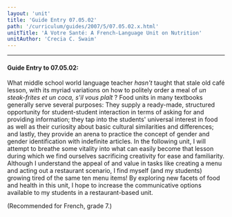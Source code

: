 ```yaml
---
layout: 'unit'
title: 'Guide Entry 07.05.02'
path: '/curriculum/guides/2007/5/07.05.02.x.html'
unitTitle: 'À Votre Santé: A French-Language Unit on Nutrition'
unitAuthor: 'Crecia C. Swaim'
---
```


<body>
<hr/>
 <h4>
  Guide Entry to 07.05.02:
 </h4>
 <p>
  What middle school world language teacher
  <i>
   hasn't
  </i>
  taught that stale old café lesson, with its myriad variations on how to politely order a meal of
  <i>
   un steak-frites et un coca, s'il vous plaît
  </i>
  ? Food units in many textbooks generally serve several purposes: They supply a ready-made, structured opportunity for student-student interaction in terms of asking for and providing information; they tap into the students' universal interest in food as well as their curiosity about basic cultural similarities and differences; and lastly, they provide an arena to practice the concept of gender and gender identification with indefinite articles. In the following unit, I will attempt to breathe some vitality into what can easily become that lesson during which we find ourselves sacrificing creativity for ease and familiarity. Although I understand the appeal of and value in tasks like creating a menu and acting out a restaurant scenario, I find myself (and my students) growing tired of the same ten menu items! By exploring new facets of food and health in this unit, I hope to increase the communicative options available to my students in a restaurant-based unit.
 </p>
<p>
  (Recommended for French, grade 7.)
 </p>

</body>
